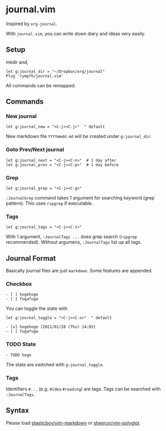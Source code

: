 # journal.vim

Inspired by `org-journal`.

With `journal.vim`, you can write down diary and ideas very easily.

## Setup

mkdir and,

```vim
let g:journal_dir = "~/Dropbox/org/journal"
Plug 'cympfh/journal.vim'
```

All commands can be remapped.

## Commands

### New journal

```vim
let g:journal_new = "<C-j><C-j>"  " default
```

New markdown file `YYYYmmdd.md` will be created under `g:journal_dir`.

### Goto Prev/Next journal

```vim
let g:journal_next = "<C-j><C-n>"  # 1 day after
let g:journal_prev = "<C-j><C-p>"  # 1 day before
```

### Grep

```vim
let g:journal_grep = "<C-j><C-g>"
```

`:JournalGrep` command takes 1 argument for searching keyword (grep pattern).
This uses `ripgrep` if executable.

### Tags

```vim
let g:journal_tags = "<C-j><C-t>"
```

With 1 argument, `:JournalTags ...` does grep search (`ripgrep` recommended).
Without argumens, `:JournalTags` list up all tags.

## Journal Format

Basically journal files are just `markdown`.
Some features are appended.

### Checkbox

```
- [ ] hogehoge
- [ ] fugafuga
```

You can toggle the state with

```vim
let g:journal_toggle = "<C-j><C-x>"  " default
```

```
- [x] hogehoge [2021/01/28 (Thu) 14:03]
- [ ] fugafuga
```

### TODO State

```
- TODO hoge
```

The state are switched with `g:journal_toggle`.

### Tags

Identifiers `#...`  (e.g. `#idea` `#reading`) are tags.
Tags can be searched with `:JournalTags`.

## Syntax

Please load
[plasticboy/vim-markdown](https://github.com/plasticboy/vim-markdown) or
[sheerun/vim-polyglot](https://github.com/sheerun/vim-polyglot).

